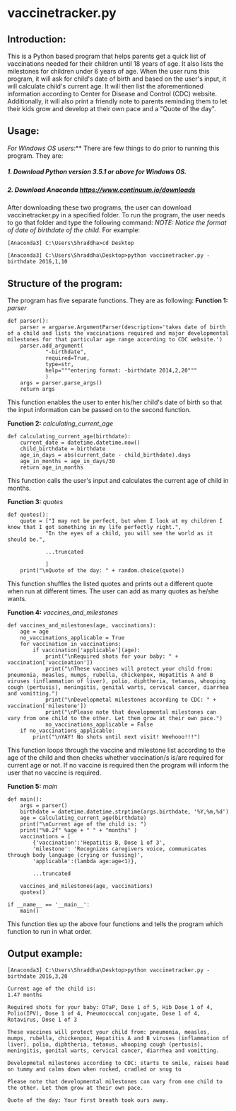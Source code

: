 # vaccinetracker.py 

## Introduction:
This is a Python based program that helps parents get a quick list of vaccinations needed for their children until 18 years of age. It also lists the milestones for children under 6 years of age. When the user runs this program, it will ask for child's date of birth and based on the user's input, it will calculate child's current age. It will then list the aforementioned information according to Center for Disease and Control (CDC) website. Additionally, it will also print a friendly note to parents reminding them to let their kids grow and develop at their own pace and a "Quote of the day".

## Usage:
_For Windows OS users:_**
There are few things to do prior to running this program. They are:
##### 1. Download Python version 3.5.1 or above for Windows OS.
##### 2. Download Anaconda <https://www.continuum.io/downloads> 
After downloading these two programs, the user can download vaccinetracker.py in a specified folder. To run the program, the user needs to go that folder and type the following command: *NOTE: Notice the format of date of birthdate of the child.*
For example:
```
[Anaconda3] C:\Users\Shraddha>cd Desktop

[Anaconda3] C:\Users\Shraddha\Desktop>python vaccinetracker.py -birthdate 2016,1,10
```

## Structure of the program:
The program has five separate functions. They are as following:
**Function 1:** _parser_
```
def parser():
    parser = argparse.ArgumentParser(description='takes date of birth of a child and lists the vaccinations required and major developmental milestones for that particular age range according to CDC website.')
    parser.add_argument(
            "-birthdate",
            required=True,
            type=str,
            help="""entering format: -birthdate 2014,2,20"""
            )
    args = parser.parse_args()
    return args
```
This function enables the user to enter his/her child's date of birth so that the input information can be passed on to the second function. 

**Function 2:** *calculating_current_age*
```
def calculating_current_age(birthdate):
    current_date = datetime.datetime.now()
    child_birthdate = birthdate
    age_in_days = abs(current_date - child_birthdate).days
    age_in_months = age_in_days/30
    return age_in_months
```
This function calls the user's input and calculates the current age of child in months.

**Function 3:** _quotes_
```
def quotes():
    quote = ["I may not be perfect, but when I look at my children I know that I got something in my life perfectly right.",
            "In the eyes of a child, you will see the world as it should be.",
            
            ...truncated
            
            ]
    print("\nQuote of the day: " + random.choice(quote))
```
This function shuffles the listed quotes and prints out a different quote when run at different times. The user can add as many quotes as he/she wants.

**Function 4:** *vaccines_and_milestones*
```
def vaccines_and_milestones(age, vaccinations):
    age = age
    no_vaccinations_applicable = True
    for vaccination in vaccinations:
        if vaccination['applicable'](age):
            print("\nRequired shots for your baby: " + vaccination['vaccination'])
            print("\nThese vaccines will protect your child from: pneumonia, measles, mumps, rubella, chickenpox, Hepatitis A and B viruses (inflammation of liver), polio, diphtheria, tetanus, whooping cough (pertusis), meningitis, genital warts, cervical cancer, diarrhea and vomitting.")
            print("\nDevelopmetal milestones according to CDC: " + vaccination['milestone'])
            print("\nPlease note that developmental milestones can vary from one child to the other. Let them grow at their own pace.")
            no_vaccinations_applicable = False
    if no_vaccinations_applicable:
        print("\nYAY! No shots until next visit! Weehooo!!!")
```
This function loops through the vaccine and milestone list according to the age of the child and then checks whether vaccination/s is/are required for current age or not. If no vaccine is required then the program will inform the user that no vaccine is required.

**Function 5:** *main*
```
def main():
    args = parser()
    birthdate = datetime.datetime.strptime(args.birthdate, '%Y,%m,%d')
    age = calculating_current_age(birthdate)
    print("\nCurrent age of the child is: ")
    print("%0.2f" %age + " " + "months" )
    vaccinations = [
        {'vaccination':'Hepatitis B, Dose 1 of 3',
        'milestone': 'Recognizes caregivers voice, communicates through body language (crying or fussing)',
        'applicable':(lambda age:age<1)},
        
        ...truncated
        
    vaccines_and_milestones(age, vaccinations)
    quotes()

if __name__ == '__main__':
    main()
```
This function ties up the above four functions and tells the program which function to run in what order. 

## Output example:
```
[Anaconda3] C:\Users\Shraddha\Desktop>python vaccinetracker.py -birthdate 2016,3,20

Current age of the child is:
1.47 months

Required shots for your baby: DTaP, Dose 1 of 5, Hib Dose 1 of 4, Polio(IPV), Dose 1 of 4, Pneumococcal conjugate, Dose 1 of 4, Rotavirus, Dose 1 of 3

These vaccines will protect your child from: pneumonia, measles, mumps, rubella, chickenpox, Hepatitis A and B viruses (inflammation of liver), polio, diphtheria, tetanus, whooping cough (pertusis), meningitis, genital warts, cervical cancer, diarrhea and vomitting.

Developmetal milestones according to CDC: starts to smile, raises head on tummy and calms down when rocked, cradled or snug to

Please note that developmental milestones can vary from one child to the other. Let them grow at their own pace.

Quote of the day: Your first breath took ours away.
```
